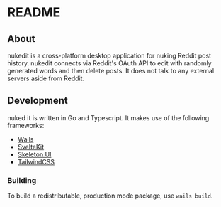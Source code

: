 # README

## About

nukedit is a cross-platform desktop application for nuking Reddit post history. nukedit connects via Reddit's OAuth API to edit with randomly generated words and then delete posts. It does not talk to any external servers aside from Reddit.

## Development

nuked it is written in Go and Typescript. It makes use of the following frameworks:

- [Wails](wails.io)
- [SvelteKit](https://kit.svelte.dev/)
- [Skeleton UI](https://www.skeleton.dev/)
- [TailwindCSS](https://tailwindcss.com/)

### Building

To build a redistributable, production mode package, use `wails build`.
